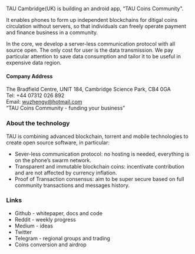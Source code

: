 TAU Cambridge(UK) is building an android app, “TAU Coins Community". <br>

It enables phones to form up independent blockchains for ditigal coins circulation without servers, so that individuals can freely operate payment and finance business in a community.

In the core, we develop a server-less communication protocol with all source open. The only cost for user is the data transmission. We pay particular attention to save data consumption and tailor it to be useful in expensive data region.

#### Company Address
The Bradfield Centre, UNIT 184, Cambridge Science Park, CB4 0GA <br>
Tel: +44 07312 026 892 <br>
Email: wuzhengy@hotmail.com <br>
“TAU Coins Community - funding your business” <br>

### About the technology

TAU is combining advanced blockchain, torrent and mobile technologies to create open source software, in particular:
* Sever-less communication protocol: no hosting is needed, everything is on the phone’s swarm network.
* Transparent and immutable blockchain coins: incentivate contribution and are not affected by currency inflation.
* Proof of Transaction consensus: aim to be super secure based on full community transactions and messages history. 

### Links
* Github - whitepaper, docs and code
* Reddit - weekly progress
* Medium - ideas
* Twitter
* Telegram - regional groups and trading
* Coins conversion and airdrop
